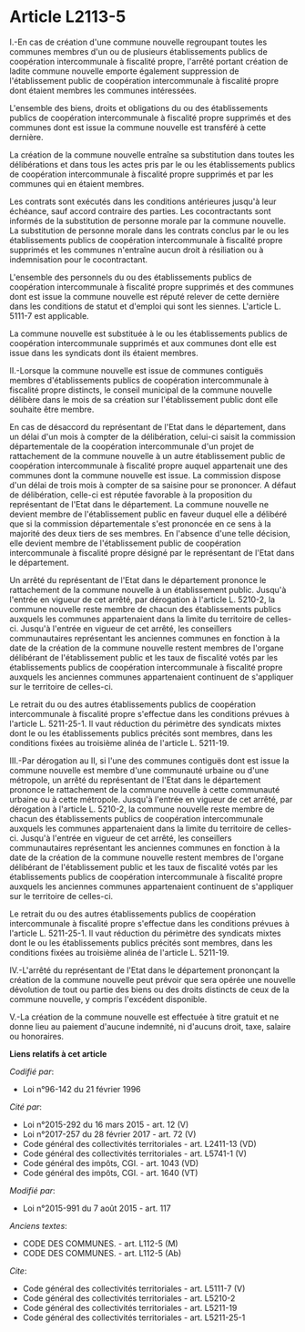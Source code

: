 # Article L2113-5

I.-En cas de création d'une commune nouvelle regroupant toutes les communes membres d'un ou de plusieurs établissements
publics de coopération intercommunale à fiscalité propre, l'arrêté portant création de ladite commune nouvelle emporte
également suppression de l'établissement public de coopération intercommunale à fiscalité propre dont étaient membres les
communes intéressées. 

L'ensemble des biens, droits et obligations du ou des établissements publics de coopération intercommunale à fiscalité propre
supprimés et des communes dont est issue la commune nouvelle est transféré à cette dernière. 

La création de la commune nouvelle entraîne sa substitution dans toutes les délibérations et dans tous les actes pris par le
ou les établissements publics de coopération intercommunale à fiscalité propre supprimés et par les communes qui en étaient
membres. 

Les contrats sont exécutés dans les conditions antérieures jusqu'à leur échéance, sauf accord contraire des parties. Les
cocontractants sont informés de la substitution de personne morale par la commune nouvelle. La substitution de personne
morale dans les contrats conclus par le ou les établissements publics de coopération intercommunale à fiscalité propre
supprimés et les communes n'entraîne aucun droit à résiliation ou à indemnisation pour le cocontractant. 

L'ensemble des personnels du ou des établissements publics de coopération intercommunale à fiscalité propre supprimés et des
communes dont est issue la commune nouvelle est réputé relever de cette dernière dans les conditions de statut et d'emploi
qui sont les siennes. L'article L. 5111-7 est applicable. 

La commune nouvelle est substituée à le ou les établissements publics de coopération intercommunale supprimés et aux communes
dont elle est issue dans les syndicats dont ils étaient membres. 

II.-Lorsque la commune nouvelle est issue de communes contiguës membres d'établissements publics de coopération
intercommunale à fiscalité propre distincts, le conseil municipal de la commune nouvelle délibère dans le mois de sa création
sur l'établissement public dont elle souhaite être membre. 

En cas de désaccord du représentant de l'Etat dans le département, dans un délai d'un mois à compter de la délibération,
celui-ci saisit la commission départementale de la coopération intercommunale d'un projet de rattachement de la commune
nouvelle à un autre établissement public de coopération intercommunale à fiscalité propre auquel appartenait une des communes
dont la commune nouvelle est issue. La commission dispose d'un délai de trois mois à compter de sa saisine pour se prononcer.
A défaut de délibération, celle-ci est réputée favorable à la proposition du représentant de l'Etat dans le département. La
commune nouvelle ne devient membre de l'établissement public en faveur duquel elle a délibéré que si la commission
départementale s'est prononcée en ce sens à la majorité des deux tiers de ses membres. En l'absence d'une telle décision,
elle devient membre de l'établissement public de coopération intercommunale à fiscalité propre désigné par le représentant de
l'Etat dans le département. 

Un arrêté du représentant de l'Etat dans le département prononce le rattachement de la commune nouvelle à un établissement
public. Jusqu'à l'entrée en vigueur de cet arrêté, par dérogation à l'article L. 5210-2, la commune nouvelle reste membre de
chacun des établissements publics auxquels les communes appartenaient dans la limite du territoire de celles-ci. Jusqu'à
l'entrée en vigueur de cet arrêté, les conseillers communautaires représentant les anciennes communes en fonction à la date
de la création de la commune nouvelle restent membres de l'organe délibérant de l'établissement public et les taux de
fiscalité votés par les établissements publics de coopération intercommunale à fiscalité propre auxquels les anciennes
communes appartenaient continuent de s'appliquer sur le territoire de celles-ci. 

Le retrait du ou des autres établissements publics de coopération intercommunale à fiscalité propre s'effectue dans les
conditions prévues à l'article L. 5211-25-1. Il vaut réduction du périmètre des syndicats mixtes dont le ou les
établissements publics précités sont membres, dans les conditions fixées au troisième alinéa de l'article L. 5211-19. 

III.-Par dérogation au II, si l'une des communes contiguës dont est issue la commune nouvelle est membre d'une communauté
urbaine ou d'une métropole, un arrêté du représentant de l'Etat dans le département prononce le rattachement de la commune
nouvelle à cette communauté urbaine ou à cette métropole. Jusqu'à l'entrée en vigueur de cet arrêté, par dérogation à
l'article L. 5210-2, la commune nouvelle reste membre de chacun des établissements publics de coopération intercommunale
auxquels les communes appartenaient dans la limite du territoire de celles-ci. Jusqu'à l'entrée en vigueur de cet arrêté, les
conseillers communautaires représentant les anciennes communes en fonction à la date de la création de la commune nouvelle
restent membres de l'organe délibérant de l'établissement public et les taux de fiscalité votés par les établissements
publics de coopération intercommunale à fiscalité propre auxquels les anciennes communes appartenaient continuent de
s'appliquer sur le territoire de celles-ci. 

Le retrait du ou des autres établissements publics de coopération intercommunale à fiscalité propre s'effectue dans les
conditions prévues à l'article L. 5211-25-1. Il vaut réduction du périmètre des syndicats mixtes dont le ou les
établissements publics précités sont membres, dans les conditions fixées au troisième alinéa de l'article L. 5211-19. 

IV.-L'arrêté du représentant de l'Etat dans le département prononçant la création de la commune nouvelle peut prévoir que
sera opérée une nouvelle dévolution de tout ou partie des biens ou des droits distincts de ceux de la commune nouvelle, y
compris l'excédent disponible. 

V.-La création de la commune nouvelle est effectuée à titre gratuit et ne donne lieu au paiement d'aucune indemnité, ni
d'aucuns droit, taxe, salaire ou honoraires.

**Liens relatifs à cet article**

_Codifié par_:

  - Loi n°96-142 du 21 février 1996

_Cité par_:

  - Loi n°2015-292 du 16 mars 2015 - art. 12 (V)
  - Loi n°2017-257 du 28 février 2017 - art. 72 (V)
  - Code général des collectivités territoriales - art. L2411-13 (VD)
  - Code général des collectivités territoriales - art. L5741-1 (V)
  - Code général des impôts, CGI. - art. 1043 (VD)
  - Code général des impôts, CGI. - art. 1640 (VT)

_Modifié par_:

  - Loi n°2015-991 du 7 août 2015 - art. 117

_Anciens textes_:

  - CODE DES COMMUNES. - art. L112-5 (M)
  - CODE DES COMMUNES. - art. L112-5 (Ab)

_Cite_:

  - Code général des collectivités territoriales - art. L5111-7 (V)
  - Code général des collectivités territoriales - art. L5210-2
  - Code général des collectivités territoriales - art. L5211-19
  - Code général des collectivités territoriales - art. L5211-25-1
